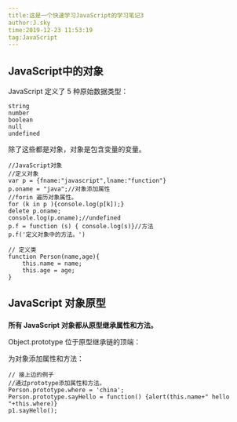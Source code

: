 ```yaml
---
title:这是一个快速学习JavaScript的学习笔记3
author:J.sky
time:2019-12-23 11:53:19
tag:JavaScript
---
```


## JavaScript中的对象

JavaScript 定义了 5 种原始数据类型：

    string
    number
    boolean
    null
    undefined

除了这些都是对象，对象是包含变量的变量。


    //JavaScript对象
    //定义对象
    var p = {fname:"javascript",lname:"function"}
    p.oname = "java";//对象添加属性
    //forin 遍历对象属性。
    for (k in p ){console.log(p[k]);}
    delete p.oname;
    console.log(p.oname);//undefined
    p.f = function (s) { console.log(s)}//方法
    p.f('定义对象中的方法。')

    // 定义类
    function Person(name,age){
        this.name = name;
        this.age = age;
    }



## <p id="m1">JavaScript 对象原型</p>

**所有 JavaScript 对象都从原型继承属性和方法。**

Object.prototype 位于原型继承链的顶端：

为对象添加属性和方法：



    // 接上边的例子
    //通过prototype添加属性和方法。
    Person.prototype.where = 'china';
    Person.prototype.sayHello = function() {alert(this.name+" hello "+this.where)}
    p1.sayHello();


